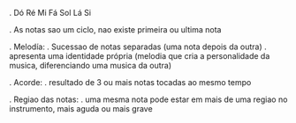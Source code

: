 . Dó Ré Mi Fá Sol Lá Si 

. As notas sao um ciclo, nao existe primeira ou ultima nota

. Melodía:
    . Sucessao de notas separadas (uma nota depois da outra)
    . apresenta uma identidade própria (melodia que cria a personalidade da musica, diferenciando uma musica da outra)

. Acorde: 
    . resultado de 3 ou mais notas tocadas ao mesmo tempo

. Regiao das notas:
    . uma mesma nota pode estar em mais de uma regiao no instrumento, mais aguda ou mais grave